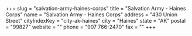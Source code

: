 +++
slug = "salvation-army-haines-corps"
title = "Salvation Army - Haines Corps"
name = "Salvation Army - Haines Corps"
address = "430 Union Street"
cityIndexKey = "city-ak-haines"
city = "Haines"
state = "AK"
postal = "99827"
website = ""
phone = "907 766-2470"
fax = ""
+++
